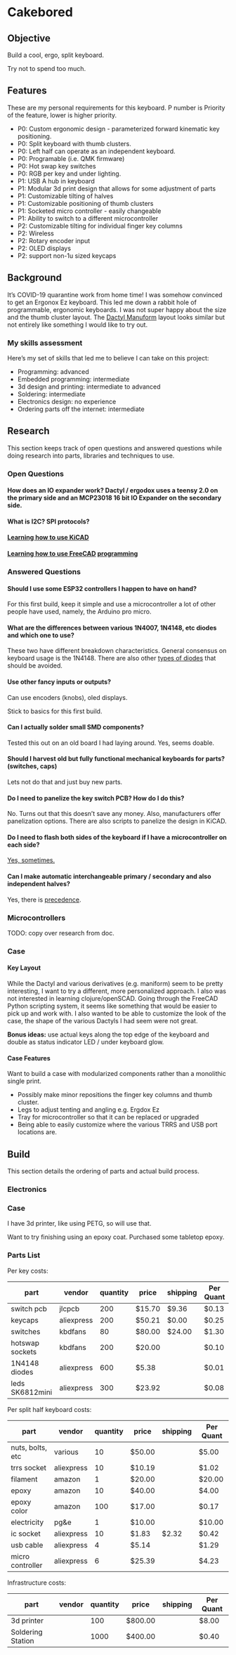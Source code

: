 # Cakebored

## Objective

Build a cool, ergo, split keyboard.

Try not to spend too much.

## Features

These are my personal requirements for this keyboard. P number is Priority of the feature, lower is higher priority.

* P0: Custom ergonomic design - parameterized forward kinematic key positioning.
* P0: Split keyboard with thumb clusters.
* P0: Left half can operate as an independent keyboard.
* P0: Programable (i.e. QMK firmware)
* P0: Hot swap key switches
* P0: RGB per key and under lighting.
* P1: USB A hub in keyboard
* P1: Modular 3d print design that allows for some adjustment of parts
* P1: Customizable tilting of halves
* P1: Customizable positioning of thumb clusters
* P1: Socketed micro controller - easily changeable
* P1: Ability to switch to a different microcontroller
* P2: Customizable tilting for individual finger key columns
* P2: Wireless
* P2: Rotary encoder input
* P2: OLED displays
* P2: support non-1u sized keycaps

## Background

It’s COVID-19 quarantine work from home time! I was somehow convinced to get an Ergonox Ez keyboard. 
This led me down a rabbit hole of programmable, ergonomic keyboards. I was not super happy about the 
size and the thumb cluster layout. The [Dactyl Manuform](https://github.com/abstracthat/dactyl-manuform)
layout looks similar but not entirely like something I would like to try out.

### My skills assessment
Here’s my set of skills that led me to believe I can take on this project:

* Programming: advanced
* Embedded programming: intermediate
* 3d design and printing: intermediate to advanced
* Soldering: intermediate
* Electronics design: no experience
* Ordering parts off the internet: intermediate

## Research

This section keeps track of open questions and answered questions while doing research
into parts, libraries and techniques to use.

### Open Questions

#### How does an IO expander work? Dactyl / ergodox uses a teensy 2.0 on the primary side and an MCP23018 16 bit IO Expander on the secondary side.

#### What is I2C? SPI protocols?

#### [Learning how to use KiCAD](https://www.youtube.com/watch?v=c2niS9ZRBHo&list=PL3bNyZYHcRSUhUXUt51W6nKvxx2ORvUQB&index=2)

#### [Learning how to use FreeCAD](https://wiki.freecadweb.org/Getting_started) [programming](https://wiki.freecadweb.org/Macros)

### Answered Questions

#### Should I use some ESP32 controllers I happen to have on hand?

For this first build, keep it simple and use a microcontroller a lot of other people have used, namely, the Arduino pro micro.

#### What are the differences between various 1N4007, 1N4148, etc diodes and which one to use? 

These two have different breakdown characteristics. General consensus on keyboard usage is the 1N4148. There are also other 
[types of diodes](https://www.youtube.com/watch?v=kLX4ZFzzFDg) that should be avoided.

#### Use other fancy inputs or outputs?

Can use encoders (knobs), oled displays.

Stick to basics for this first build.

#### Can I actually solder small SMD components?

Tested this out on an old board I had laying around. Yes, seems doable.

#### Should I harvest old but fully functional mechanical keyboards for parts? (switches, caps)

Lets not do that and just buy new parts.

#### Do I need to panelize the key switch PCB? How do I do this?

No. Turns out that this doesn’t save any money. Also, manufacturers offer panelization options. 
There are also scripts to panelize the design in KiCAD.

#### Do I need to flash both sides of the keyboard if I have a microcontroller on each side?

[Yes, sometimes.](https://docs.splitkb.com/hc/en-us/articles/360011949679-When-do-I-need-to-flash-my-microcontroller-#:~:text=Split%20keyboards%20with%20two%20controllers,already%20when%20you%20get%20it.)

#### Can I make automatic interchangeable primary / secondary and  also independent halves?

Yes, there is [precedence](https://www.reddit.com/r/MechanicalKeyboards/comments/bh1q5y/split_keyboard_underglow_with_interchangable/).

### Microcontrollers

TODO: copy over research from doc.

### Case

#### Key Layout

While the Dactyl and various derivatives (e.g. maniform) seem to be pretty interesting, I want to try a
different, more personalized approach. I also was not interested in learning clojure/openSCAD. Going 
through the FreeCAD Python scripting system, it seems like something that would be easier to pick up and
work with. I also wanted to be able to customize the look of the case, the shape of the various Dactyls
I had seem were not great.

<b>Bonus ideas:</b> use actual keys along the top edge of the keyboard and double as status indicator LED / under 
keyboard glow.

#### Case Features

Want to build a case with modularized components rather than a monolithic single print.

* Possibly make minor repositions the finger key columns and thumb cluster.
* Legs to adjust tenting and angling e.g. Ergdox Ez
* Tray for microcontroller so that it can be replaced or upgraded
* Being able to easily customize where the various TRRS and USB port locations are.

## Build

This section details the ordering of parts and actual build process.

### Electronics

### Case

I have 3d printer, like using PETG, so will use that.

Want to try finishing using an epoxy coat. Purchased some tabletop epoxy.

### Parts List

Per key costs:

| part | vendor | quantity | price | shipping | Per Quant |
|------|--------|----------|-------|----------|-----------|
| switch pcb      | jlcpcb     | 200 | $15.70 | $9.36  | $0.13 |
| keycaps         | aliexpress | 200 | $50.21 | $0.00  | $0.25 |
| switches        | kbdfans    | 80  | $80.00 | $24.00 | $1.30 |
| hotswap sockets | kbdfans    | 200 | $20.00 |        | $0.10 |
| 1N4148 diodes   | aliexpress | 600 | $5.38  |        | $0.01 |
| leds SK6812mini | aliexpress | 300 | $23.92 |        | $0.08 |


Per split half keyboard costs:

| part | vendor | quantity | price | shipping | Per Quant |
|------|--------|----------|-------|----------|-----------|
| nuts, bolts, etc | various    | 10  | $50.00 |       | $5.00  |
| trrs socket      | aliexpress | 10  | $10.19 |       | $1.02  |
| filament         | amazon     | 1   | $20.00 |       | $20.00 |
| epoxy            | amazon     | 10  | $40.00 |       | $4.00  |
| epoxy color      | amazon     | 100 | $17.00 |       | $0.17  |
| electricity      | pg&e       | 1   | $10.00 |       | $10.00 |
| ic socket        | aliexpress | 10  | $1.83  | $2.32 | $0.42  |
| usb cable        | aliexpress | 4   | $5.14  |       | $1.29  |
| micro controller | aliexpress | 6   | $25.39 |       | $4.23  |

Infrastructure costs:

| part | vendor | quantity | price | shipping | Per Quant |
|------|--------|----------|-------|----------|-----------|
| 3d printer        |  | 100  | $800.00 |  | $8.00 |
| Soldering Station |  | 1000 | $400.00 |  | $0.40 |
